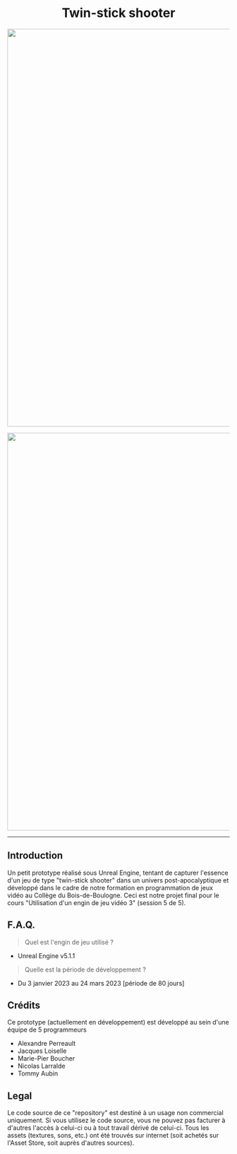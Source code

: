 <h1 align="center">Twin-stick shooter</h1>
<p align="center"><img width="900" src="https://user-images.githubusercontent.com/11299907/221456503-d3164c65-f942-4238-b6e6-865fa9bfa98d.png"></p>
<p align="center"><img width="900" src="https://user-images.githubusercontent.com/11299907/221456507-732c4653-c4b8-4d6e-982f-6bd7910ac72e.png"></p>

---

## Introduction
Un petit prototype réalisé sous Unreal Engine, tentant de capturer l'essence d'un jeu de type "twin-stick shooter" dans un univers post-apocalyptique et développé dans le cadre de notre formation en programmation de jeux vidéo au Collège du Bois-de-Boulogne. Ceci est notre projet final pour le cours "Utilisation d'un engin de jeu vidéo 3" (session 5 de 5).

## F.A.Q.

> Quel est l'engin de jeu utilisé ?
- Unreal Engine v5.1.1

> Quelle est la période de développement ?
- Du 3 janvier 2023 au 24 mars 2023 [période de 80 jours]

## Crédits
Ce prototype (actuellement en développement) est développé au sein d'une équipe de 5 programmeurs

- Alexandre Perreault
- Jacques Loiselle
- Marie-Pier Boucher
- Nicolas Larralde
- Tommy Aubin

## Legal
Le code source de ce "repository" est destiné à un usage non commercial uniquement. Si vous utilisez le code source, vous ne pouvez pas facturer à d'autres l'accès à celui-ci ou à tout travail dérivé de celui-ci. Tous les assets (textures, sons, etc.) ont été trouvés sur internet (soit achetés sur l'Asset Store, soit auprès d'autres sources).

